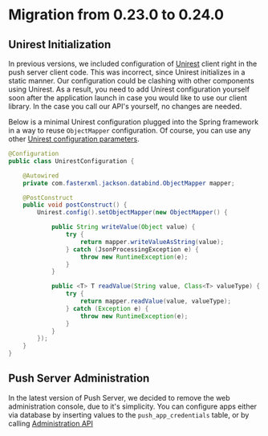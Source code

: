 # Migration from 0.23.0 to 0.24.0

## Unirest Initialization

In previous versions, we included configuration of [Unirest](https://kong.github.io/unirest-java/) client right in the push server client code. This was incorrect, since Unirest initializes in a static manner. Our configuration could be clashing with other components using Unirest. As a result, you need to add Unirest configuration yourself soon after the application launch in case you would like to use our client library. In the case you call our API's yourself, no changes are needed.

Below is a minimal Unirest configuration plugged into the Spring framework in a way to reuse `ObjectMapper` configuration. Of course, you can use any other [Unirest configuration parameters](https://kong.github.io/unirest-java/#configuration).

```java
@Configuration
public class UnirestConfiguration {

    @Autowired
    private com.fasterxml.jackson.databind.ObjectMapper mapper;

    @PostConstruct
    public void postConstruct() {
        Unirest.config().setObjectMapper(new ObjectMapper() {

            public String writeValue(Object value) {
                try {
                    return mapper.writeValueAsString(value);
                } catch (JsonProcessingException e) {
                    throw new RuntimeException(e);
                }
            }

            public <T> T readValue(String value, Class<T> valueType) {
                try {
                    return mapper.readValue(value, valueType);
                } catch (Exception e) {
                    throw new RuntimeException(e);
                }
            }
        });
    }
}
```

## Push Server Administration  

In the latest version of Push Server, we decided to remove the web administration console, due to it's simplicity. You can configure apps either via database by inserting values to the `push_app_credentials` table, or by calling [Administration API](./Push-Server-API.md#administration)
